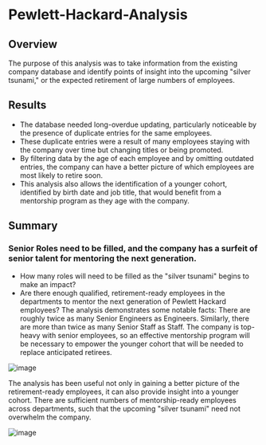 # Pewlett-Hackard-Analysis

## Overview
The purpose of this analysis was to take information from the existing company database and identify points of insight into the upcoming "silver tsunami," or the expected retirement of large numbers of employees.

## Results
* The database needed long-overdue updating, particularly noticeable by the presence of duplicate entries for the same employees.
* These duplicate entries were a result of many employees staying with the company over time but changing titles or being promoted.
* By filtering data by the age of each employee and by omitting outdated entries, the company can have a better picture of which employees are most likely to retire soon. 
* This analysis also allows the identification of a younger cohort, identified by birth date and job title, that would benefit from a mentorship program as they age with the company.

## Summary
### Senior Roles need to be filled, and the company has a surfeit of senior talent for mentoring the next generation.
* How many roles will need to be filled as the "silver tsunami" begins to make an impact?
* Are there enough qualified, retirement-ready employees in the departments to mentor the next generation of Pewlett Hackard employees?
The analysis demonstrates some notable facts: There are roughly twice as many Senior Engineers as Engineers. Similarly, there are more than twice as many Senior Staff as Staff. The company is top-heavy with senior employees, so an effective mentorship program will be necessary to empower the younger cohort that will be needed to replace anticipated retirees.

![image](https://user-images.githubusercontent.com/91562577/144780710-b6767827-bc0d-4799-bba2-f048b232cdda.png)

The analysis has been useful not only in gaining a better picture of the retirement-ready employees, it can also provide insight into a younger cohort. There are sufficient numbers of mentorship-ready employees across departments, such that the upcoming "silver tsunami" need not overwhelm the company.

![image](https://user-images.githubusercontent.com/91562577/144781625-e4c179fd-8e70-4ff6-ba8c-96caf3947ce9.png)


